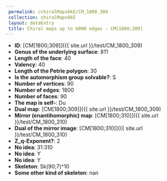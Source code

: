 ```yaml
--- 
 permalink: /chiralMaps6kE/CM_1800_309 
 collection: chiralMaps6kE
 layout: dataEntry
 title: Chiral maps up to 6000 edges - CM[1800;309]
---
```


- **ID**: [CM[1800;309]]({{ site.url }}/test/CM_1800_309)
- **Genus of the underlying surface**: 811
- **Length of the face**: 40
- **Valency**: 40
- **Length of the Petrie polygon**: 30
- **Is the automorphism group solvable?**: S
- **Number of vertices**: 90
- **Number of edges**: 1800
- **Number of faces**: 90
- **The map is self-**: Du
- **Dual map**: [CM[1800;309]]({{ site.url }}/test/CM_1800_309)
- **Mirror (enantihomorphic) map**: [CM[1800;310]]({{ site.url }}/test/CM_1800_310)
- **Dual of the mirror image**: [CM[1800;310]]({{ site.url }}/test/CM_1800_310)
- **Z_q-Exponent?**: 2
- **No idea**:  31:310
- **No idea**: Y
- **No idea**: Y
- **Skeleton**: Sk(90;7)^10
- **Some other kind of skeleton**: nan
